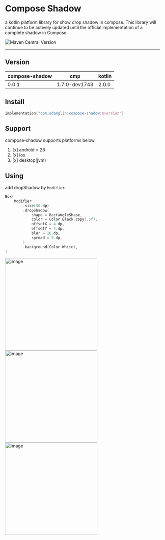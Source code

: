 # Compose Shadow

a kotlin platform library for show drop shadow in compose. This library will continue to be actively updated until the
official implementation of a complete shadow in Compose.

![Maven Central Version](https://img.shields.io/maven-central/v/com.adamglin/compose-shadow)

---

## Version

| compose-shadow | cmp           | kotlin |
|----------------|---------------|--------|
| 0.0.1          | 1.7.0-dev1743 | 2.0.0  |

## Install

```kts
implementation("com.adamglin:compose-shadow:$version")
```

## Support

compose-shadow supports platforms below.

1. [x] android > 28
2. [x] ios
3. [x] desktop(jvm)

## Using

add dropShadow by `Modifier`.

```kotlin
Box(
    Modifier
        .size(50.dp)
        .dropShadow(
            shape = RectangleShape,
            color = Color.Black.copy(.5f),
            offsetX = 4.dp,
            offsetY = 4.dp,
            blur = 10.dp,
            spread = 5.dp,
        )
        .background(Color.White),
)
```

<img width="300" alt="image" src="https://github.com/user-attachments/assets/36d15219-d4ea-4de9-84fe-df2cbceb0e2e">
<img width="300" alt="image" src="https://github.com/user-attachments/assets/cf1b42d1-5d92-4259-93a6-f0883b7d9dc7">
<img width="300" alt="image" src="https://github.com/user-attachments/assets/52f1bc30-2315-4569-bbb9-4bbb385ab07c">


